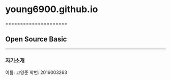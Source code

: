 # young6900.github.io
=====================
## Open Source Basic
---------------------
### 자기소개
이름: 고영준  학번: 2016003263
